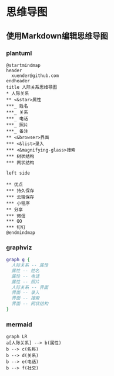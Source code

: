 # 思维导图

## 使用Markdown编辑思维导图

### plantuml

```puml
@startmindmap
header
  xuender@github.com
endheader
title 人际关系思维导图
* 人际关系
** <&star>属性
***_ 姓名
***_ 关系
***_ 电话
***_ 照片
***_ 备注
** <&browser>界面
*** <&list>录入
*** <&magnifying-glass>搜索
*** 树状结构
*** 网状结构

left side

** 优点
*** 持久保存
*** 云端保存
*** 小程序
** 分享
*** 微信
*** QQ
*** 钉钉
@endmindmap
```

### graphviz

```dot
graph g {
  人际关系 -- 属性
  属性 -- 姓名
  属性 -- 电话
  属性 -- 照片
  人际关系 -- 界面
  界面 -- 录入
  界面 -- 搜索
  界面 -- 网状结构
}
```

### mermaid

```mermaid
graph LR
a[人际关系] --> b(属性)
b --> c(名称)
b --> d(关系)
b --> e(电话)
b --> f(社交)
```
